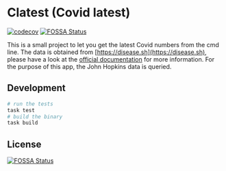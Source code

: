 # Clatest (Covid latest)

[![codecov](https://codecov.io/gh/johnDorian/clatest/branch/master/graph/badge.svg?token=6N67V983WY)](https://codecov.io/gh/johnDorian/clatest)
[![FOSSA Status](https://app.fossa.com/api/projects/git%2Bgithub.com%2FjohnDorian%2Fclatest.svg?type=shield)](https://app.fossa.com/projects/git%2Bgithub.com%2FjohnDorian%2Fclatest?ref=badge_shield)


This is a small project to let you get the latest Covid numbers from the cmd line. The data is obtained from [https://disease.sh](https://disease.sh), please have a look at the [official documentation](https://disease.sh/docs/) for more information. For the purpose of this app, the John Hopkins data is queried. 

## Development

```bash
# run the tests
task test 
# build the binary
task build
```




## License
[![FOSSA Status](https://app.fossa.com/api/projects/git%2Bgithub.com%2FjohnDorian%2Fclatest.svg?type=large)](https://app.fossa.com/projects/git%2Bgithub.com%2FjohnDorian%2Fclatest?ref=badge_large)